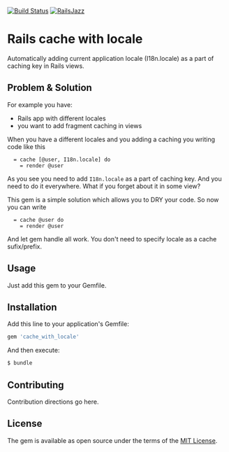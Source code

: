 [![Build Status](https://travis-ci.org/igorkasyanchuk/cache_with_locale.svg?branch=master)](https://travis-ci.org/igorkasyanchuk/cache_with_locale)
[![RailsJazz](https://github.com/igorkasyanchuk/rails_time_travel/blob/main/docs/my_other.svg?raw=true)](https://www.railsjazz.com)

# Rails cache with locale
Automatically adding current application locale (I18n.locale) as a part of caching key in Rails views.

## Problem & Solution
For example you have:
- Rails app with different locales
- you want to add fragment caching in views

When you have a different locales and you adding a caching you writing code like this

```
  = cache [@user, I18n.locale] do
    = render @user
```

As you see you need to add `I18n.locale` as a part of caching key. And you need to do it everywhere. What if you forget about it in some view?

This gem is a simple solution which allows you to DRY your code. So now you can write

```
  = cache @user do
    = render @user
```

And let gem handle all work. You don't need to specify locale as a cache sufix/prefix.

## Usage
Just add this gem to your Gemfile.

## Installation
Add this line to your application's Gemfile:

```ruby
gem 'cache_with_locale'
```

And then execute:
```bash
$ bundle
```

## Contributing
Contribution directions go here.

## License
The gem is available as open source under the terms of the [MIT License](https://opensource.org/licenses/MIT).


